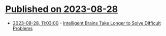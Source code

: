 # [Published on 2023-08-28](index.md)

* [2023-08-28, 11:03:00](https://soylentnews.org/article.pl?sid=23/08/27/074253&from=rss) - [Intelligent Brains Take Longer to Solve Difficult Problems](https://soylentnews.org/article.pl?sid=23/08/27/074253&from=rss)
